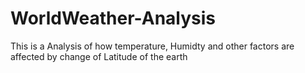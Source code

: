 # WorldWeather-Analysis
This is a Analysis of how temperature, Humidty and other factors are affected by change of Latitude of the earth

